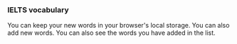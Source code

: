 ### IELTS vocabulary

You can keep your new words in your browser's local storage. You can also add new words. You can also see the words you have added in the list.

